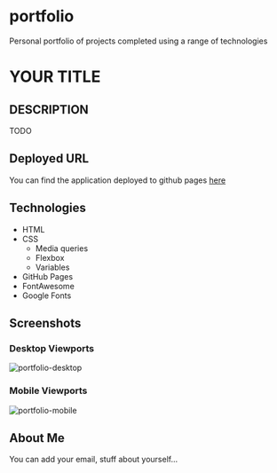 # portfolio

Personal portfolio of projects completed using a range of technologies

# YOUR TITLE

## DESCRIPTION

TODO

## Deployed URL

You can find the application deployed to github pages [here](https://github.com/surajverma2587)

## Technologies

- HTML
- CSS
  - Media queries
  - Flexbox
  - Variables
- GitHub Pages
- FontAwesome
- Google Fonts

## Screenshots

### Desktop Viewports

![portfolio-desktop](./assets/images/img1.jpg)

### Mobile Viewports

![portfolio-mobile](./assets/images/img1.jpg)

## About Me

You can add your email, stuff about yourself...
